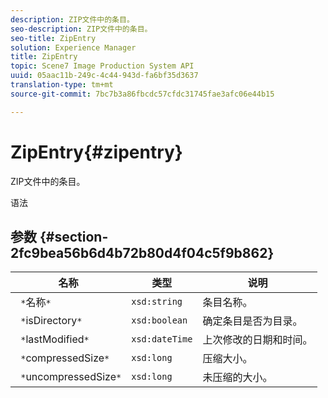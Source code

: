 ```yaml
---
description: ZIP文件中的条目。
seo-description: ZIP文件中的条目。
seo-title: ZipEntry
solution: Experience Manager
title: ZipEntry
topic: Scene7 Image Production System API
uuid: 05aac11b-249c-4c44-943d-fa6bf35d3637
translation-type: tm+mt
source-git-commit: 7bc7b3a86fbcdc57cfdc31745fae3afc06e44b15

---
```



# ZipEntry{#zipentry}

ZIP文件中的条目。

语法

## 参数 {#section-2fc9bea56b6d4b72b80d4f04c5f9b862}

| 名称 | 类型 | 说明 |
|---|---|---|
| ` *`名称`*` | `xsd:string` | 条目名称。 |
| ` *`isDirectory`*` | `xsd:boolean` | 确定条目是否为目录。 |
| ` *`lastModified`*` | `xsd:dateTime` | 上次修改的日期和时间。 |
| ` *`compressedSize`*` | `xsd:long` | 压缩大小。 |
| ` *`uncompressedSize`*` | `xsd:long` | 未压缩的大小。 |

